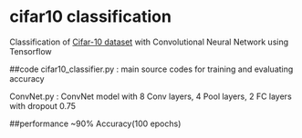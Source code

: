 # cifar10 classification
Classification of [Cifar-10 dataset](http://www.cs.toronto.edu/~kriz/cifar.html) with Convolutional Neural Network using Tensorflow

##code
cifar10_classifier.py : main source codes for training and evaluating accuracy

ConvNet.py : ConvNet model with 8 Conv layers, 4 Pool layers, 2 FC layers with dropout 0.75

##performance
~90% Accuracy(100 epochs)
